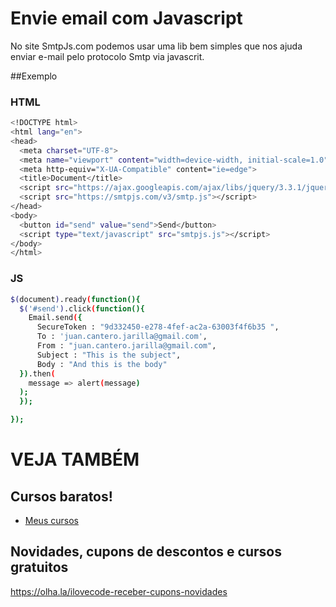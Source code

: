 # Envie email com Javascript

No site SmtpJs.com podemos usar uma lib bem simples que nos ajuda enviar e-mail pelo protocolo Smtp via javascrit.

##Exemplo
### HTML

```sh
<!DOCTYPE html>
<html lang="en">
<head>
  <meta charset="UTF-8">
  <meta name="viewport" content="width=device-width, initial-scale=1.0">
  <meta http-equiv="X-UA-Compatible" content="ie=edge">
  <title>Document</title>
  <script src="https://ajax.googleapis.com/ajax/libs/jquery/3.3.1/jquery.min.js"></script>
  <script src="https://smtpjs.com/v3/smtp.js"></script>
</head>
<body>
  <button id="send" value="send">Send</button>
  <script type="text/javascript" src="smtpjs.js"></script>
</body>
</html>


```

### JS

```sh
$(document).ready(function(){
  $('#send').click(function(){
    Email.send({
      SecureToken : "9d332450-e278-4fef-ac2a-63003f4f6b35 ",
      To : 'juan.cantero.jarilla@gmail.com',
      From : "juan.cantero.jarilla@gmail.com",
      Subject : "This is the subject",
      Body : "And this is the body"
  }).then(
    message => alert(message)
  );
  });

});


```

# VEJA TAMBÉM
## Cursos baratos!
- [Meus cursos](https://olha.la/udemy)

## Novidades, cupons de descontos e cursos gratuitos
https://olha.la/ilovecode-receber-cupons-novidades

